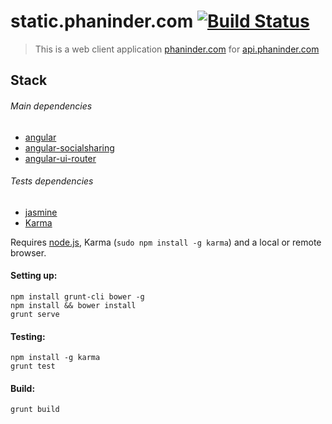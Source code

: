 # static.phaninder.com [![Build Status](https://secure.travis-ci.org/pasupulaphani/static.phaninder.com.png?branch=master)](http://travis-ci.org/pasupulaphani/static.phaninder.com)

> This is a web client application [phaninder.com](http://phaninder.com) for [api.phaninder.com](http://api.phaninder.com)

## Stack
###### Main dependencies
* [angular](http://angularjs.org/)
* [angular-socialsharing](http://pasupulaphani.github.io/angular-socialsharing)
* [angular-ui-router](http://angular-ui.github.io/ui-router/site/#/api/ui.router)

###### Tests dependencies
* [jasmine](http://pivotal.github.com/jasmine/)
* [Karma](http://karma-runner.github.io)

Requires [node.js](http://nodejs.org/), Karma (`sudo npm install -g karma`) and a local or remote browser.

#### Setting up:
```
npm install grunt-cli bower -g
npm install && bower install
grunt serve
```
#### Testing:
```
npm install -g karma
grunt test
```
#### Build:
```
grunt build
```